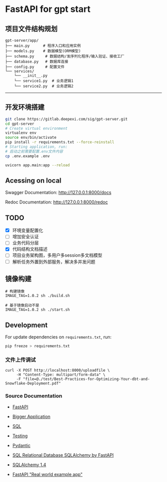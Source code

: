 # FastAPI for gpt start

## 项目文件结构规划

```
gpt-server/app/
├── main.py      # 程序入口和应用实例
├── models.py    # 数据模型(ORM模型)
├── schema.py     # 数据结构/发序列化程序/输入验证、接收工厂
├── database.py   # 数据库连接
├── config.py     # 配置文件    
└── services/  
    └── __init__.py      
    └── service1.py  # 业务逻辑1 
    └── service2.py  # 业务逻辑2
```
___
## 开发环境搭建

```bash
git clone https://gitlab.deepexi.com/sig/gpt-server.git
cd gpt-server
# Create virtual environment
virtualenv env
source env/bin/activate
pip install -r requirements.txt --force-reinstall
# Starting application, run:
# 启动之前需要配置.env文件内容
cp .env.example .env

uvicorn app.main:app --reload
```


## Acessing on local

Swagger Documentation: http://127.0.0.1:8000/docs

Redoc Documentation: http://127.0.0.1:8000/redoc

## TODO

- [x] 环境变量配置化
- [ ] 增加安全认证
- [ ] 业务代码分层
- [x] 代码结构文档描述
- [ ] 项目业务架构图，多用户多session多文档模型
- [ ] 解析任务外置到外部服务，解决多并发问题

## 镜像构建

```
# 构建镜像
IMAGE_TAG=1.0.2 sh ./build.sh

# 基于镜像启动不是
IMAGE_TAG=1.0.2 sh ./start.sh
```
## Development

For update dependencies on `requirements.txt`, run:  


```bash
pip freeze > requirements.txt
```

### 文件上传调试

```
curl -X POST http://localhost:8000/uploadfile \
     -H "Content-Type: multipart/form-data" \
     -F "file=@./test/Best-Practices-for-Optimizing-Your-dbt-and-Snowflake-Deployment.pdf"
```

### Source Documentation
- [FastAPI](https://fastapi.tiangolo.com/)

- [Bigger Application](https://fastapi.tiangolo.com/tutorial/bigger-applications/)

- [SQL](https://fastapi.tiangolo.com/tutorial/sql-databases/)

- [Testing](https://fastapi.tiangolo.com/tutorial/testing/)  

- [Pydantic](https://pydantic-docs.helpmanual.io/)  

- [SQL Relational Database SQLAlchemy by FastAPI](https://fastapi.tiangolo.com/tutorial/sql-databases/?h=databa#sql-relational-databases)

- [SQLAlchemy 1.4](https://docs.sqlalchemy.org/en/14/tutorial/engine.html)  

- [FastAPI "Real world example app"](https://github.com/nsidnev/fastapi-realworld-example-app)  

